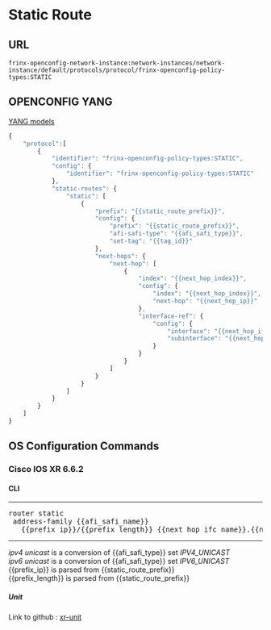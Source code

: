# Static Route

## URL

```
frinx-openconfig-network-instance:network-instances/network-instance/default/protocols/protocol/frinx-openconfig-policy-types:STATIC
```

## OPENCONFIG YANG

[YANG models](https://github.com/FRINXio/openconfig/tree/master/static/src/main/yang)

```javascript
{
    "protocol":[
        { 
            "identifier": "frinx-openconfig-policy-types:STATIC",
            "config": {
                "identifier": "frinx-openconfig-policy-types:STATIC"
            },
            "static-routes": {
                "static": [
                    {
                        "prefix": "{{static_route_prefix}}",
                        "config": {
                            "prefix": "{{static_route_prefix}}",
                            "afi-safi-type": "{{afi_safi_type}}",
                            "set-tag": "{{tag_id}}"
                        },
                        "next-hops": {
                            "next-hop": [
                                {
                                    "index": "{{next_hop_index}}",
                                    "config": {
                                        "index": "{{next_hop_index}}",
                                        "next-hop": "{{next_hop_ip}}"
                                    },
                                    "interface-ref": {
                                        "config": {
                                            "interface": "{{next_hop_ifc_name}}",
                                            "subinterface": "{{next_hop_subifc_idx}}"
                                        }
                                    }
                                }
                            ]
                        }
                    }
                ]
            }
        }
    ]
}
```


## OS Configuration Commands

### Cisco IOS XR 6.6.2

#### CLI

---
<pre>
router static
 address-family {{afi_safi_name}}
   {{prefix_ip}}/{{prefix_length}} {{next_hop_ifc_name}}.{{next_hop_subifc_idx}} {{next_hop_ip}} tag {{tag_id}}
</pre>
---

*ipv4 unicast*  is a conversion of {{afi_safi_type}} set *IPV4_UNICAST*  
*ipv6 unicast*  is a conversion of {{afi_safi_type}} set *IPV6_UNICAST*  
{{prefix_ip}} is parsed from {{static_route_prefix}}  
{{prefix_length}} is parsed from {{static_route_prefix}}  

##### Unit

Link to github : [xr-unit](https://github.com/FRINXio/cli-units/tree/master/ios-xr/static)
